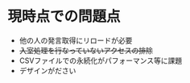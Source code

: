 現時点での問題点
=========================

* 他の人の発言取得にリロードが必要
* ~~入室処理を行なっていないアクセスの排除~~
* CSVファイルでの永続化がパフォーマンス等に課題
* デザインがださい

